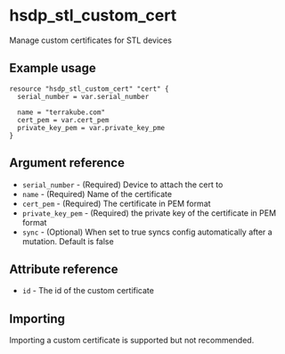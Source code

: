 # hsdp_stl_custom_cert
Manage custom certificates for STL devices

## Example usage
```hcl
resource "hsdp_stl_custom_cert" "cert" {
  serial_number = var.serial_number
  
  name = "terrakube.com"
  cert_pem = var.cert_pem
  private_key_pem = var.private_key_pme
}
```
## Argument reference
* `serial_number` - (Required) Device to attach the cert to
* `name` - (Required) Name of the certificate
* `cert_pem`  - (Required) The certificate in PEM format
* `private_key_pem` - (Required) the private key of the certificate in PEM format
* `sync` - (Optional) When set to true syncs config automatically after a mutation. Default is false

## Attribute reference
* `id` - The id of the custom certificate

## Importing
Importing a custom certificate is supported but not recommended.